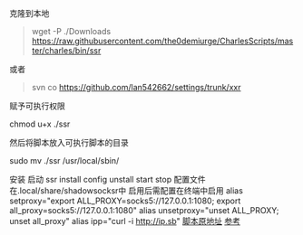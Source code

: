 克隆到本地
> wget -P ./Downloads https://raw.githubusercontent.com/the0demiurge/CharlesScripts/master/charles/bin/ssr

或者
> svn co https://github.com/lan542662/settings/trunk/xxr

赋予可执行权限

chmod u+x ./ssr

然后将脚本放入可执行脚本的目录

sudo mv ./ssr /usr/local/sbin/

安装 启动
ssr install config unstall start stop
配置文件在.local/share/shadowsocksr中
启用后需配置在终端中启用
alias setproxy="export ALL_PROXY=socks5://127.0.0.1:1080; export all_proxy=socks5://127.0.0.1:1080"
alias unsetproxy="unset ALL_PROXY; unset all_proxy"
alias ipp="curl -i http://ip.sb"
[脚本原地址](https://github.com/the0demiurge/CharlesScripts/blob/master/charles/bin/ssr)
[参考](https://git.mrwang.pw/Reed/Linux_ssr_script)

